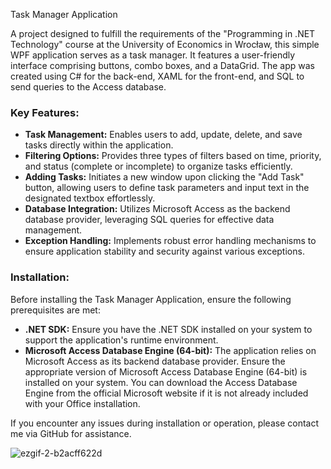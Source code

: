 Task Manager Application

A project designed to fulfill the requirements of the "Programming in .NET Technology" course at the University of Economics in Wrocław, this simple WPF application serves as a task manager. It features a user-friendly interface comprising buttons, combo boxes, and a DataGrid. The app was created using C# for the back-end, XAML for the front-end, and SQL to send queries to the Access database.

### Key Features:

- **Task Management:** Enables users to add, update, delete, and save tasks directly within the application.
- **Filtering Options:** Provides three types of filters based on time, priority, and status (complete or incomplete) to organize tasks efficiently.
- **Adding Tasks:** Initiates a new window upon clicking the "Add Task" button, allowing users to define task parameters and input text in the designated textbox effortlessly.
- **Database Integration:** Utilizes Microsoft Access as the backend database provider, leveraging SQL queries for effective data management.
- **Exception Handling:** Implements robust error handling mechanisms to ensure application stability and security against various exceptions.

### Installation:

Before installing the Task Manager Application, ensure the following prerequisites are met:
- **.NET SDK:** Ensure you have the .NET SDK installed on your system to support the application's runtime environment.
- **Microsoft Access Database Engine (64-bit):** The application relies on Microsoft Access as its backend database provider. Ensure the appropriate version of Microsoft Access Database Engine (64-bit) is installed on your system. You can download the Access Database Engine from the official Microsoft website if it is not already included with your Office installation.

If you encounter any issues during installation or operation, please contact me via GitHub for assistance.

![ezgif-2-b2acff622d](https://github.com/vikdov/WPF-Task-Manager/assets/158165237/91889503-c44e-4cb4-a61f-c3ea978f3769)






